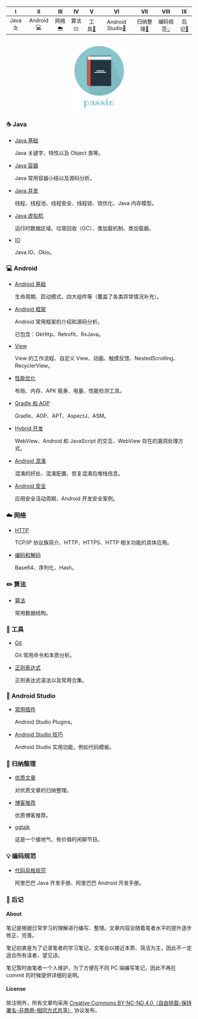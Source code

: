   
| Ⅰ | Ⅱ | Ⅲ | Ⅳ | Ⅴ | Ⅵ | Ⅶ | Ⅷ | Ⅸ |
| :---------: | :---------: | :---------: | :---------: | :---------: | :---------: | :---------: | :---------: | :---------: |
| Java[:coffee:](#coffee-java) | Android[:computer:](#computer-android) | 网络[:cloud:](#cloud-网络) | 算法[:pencil2:](#pencil2-算法) | 工具[:hammer:](#hammer-工具) | Android Studio[:speak_no_evil:](#speak_no_evil-android-studio) | 归纳整理[:couple:](#couple-归纳整理) | 编码规范[:bulb:](#bulb-编码规范) | 后记[:memo:](#memo-后记) |
    

<br>
<div align="center">
    <img src="pictures//LogoMakr_3qozGk.png" width="150px">
</div>


### :coffee: Java 

- [Java 基础](./notes/Java%20基础.md)

  Java 关键字、特性以及 Object 类等。

- [Java 容器](./notes/Java%20容器.md)

  Java 常用容器小结以及源码分析。

- [Java 并发](./notes/Java%20并发.md)

  线程、线程池、线程安全、线程锁、锁优化、Java 内存模型。

- [Java 虚拟机](./notes/Java%20虚拟机.md)

  运行时数据区域、垃圾回收（GC）、类加载机制、类加载器。

- [IO](./notes/IO.md)

  Java IO、Okio。

### :computer: Android 

- [Android 基础](./notes/Android%20基础.md)

  生命周期、启动模式、四大组件等（覆盖了各类异常情况补充）。

- [Android 框架](./notes/Android%20常用框架.md)

  Android 常用框架的介绍和源码分析。

  已包含：OkHttp、Retrofit、RxJava。

- [View](./notes/View.md)

  View 的工作流程、自定义 View、动画、触摸反馈、NestedScrolling、RecyclerView。

- [性能优化](./notes/性能优化.md)

  布局、内存、APK 瘦身、电量、性能检测工具。

- [Gradle 和 AOP](./notes/Gradle%20和%20AOP.md)

  Gradle、AOP、APT、AspectJ、ASM。

- [Hybrid 开发](./notes/hybrid%20开发.md)

  WebView、Android 和 JavaScript 的交互、WebView 存在的漏洞处理方式。

- [Android 混淆](./notes/Android%20混淆.md)
  
  混淆的好处、混淆配置、恢复混淆后堆栈信息。

- [Android 安全](./notes/Android%20安全.md)
  
  应用安全活动周期、Android 开发安全案例。

### :cloud: 网络 

- [HTTP](./notes/HTTP.md)

  TCP/IP 协议族简介、HTTP、HTTPS、HTTP 相关功能的具体应用。

- [编码和解码](./notes/编码和解码.md)

  Base64、序列化、Hash。

### :pencil2: 算法 

- [算法](./notes/算法.md)

  常用数据结构。

### :hammer: 工具 

- [Git](./notes/Git.md)

  Git 常用命令和本质分析。

- [正则表达式](./notes/正则表达式.md)

  正则表达式语法以及常用合集。

### :speak_no_evil: Android Studio 

- [常用插件](./notes/Android%20Studio%20Plugins.md)

  Android Studio Plugins。

- [Android Studio 技巧](./notes/Android%20Studio%20实用技巧.md)

  Android Studio 实用功能，例如代码模板。

### :couple: 归纳整理

- [优质文章](./notes/优质文章.md)

  对优质文章的归纳整理。

- [博客推荐](./notes/博客推荐.md)

  优质博客推荐。

- [ggtalk](https://talk.swift.gg/)

  这是一个接地气、有价值的闲聊节目。

### :bulb: 编码规范

- [代码风格规范](./notes/代码风格规范.md)

  阿里巴巴 Java 开发手册、阿里巴巴 Android 开发手册。

### :memo: 后记 

#### About

笔记是根据日常学习的理解进行编写、整理。文章内容会随着笔者水平的提升逐步修正、完善。

笔记初衷是为了记录笔者的学习笔记，文笔会以接近本质、简洁为主，因此不一定适合所有读者，望见谅。

笔记暂时由笔者一个人维护，为了方便在不同 PC 端编写笔记，因此不再在 commit 的时候提供详细的说明。

#### License

除注明外，所有文章均采用 [Creative Commons BY-NC-ND 4.0（自由转载-保持署名-非商用-相同方式共享）](https://creativecommons.org/licenses/by-nc-sa/4.0/deed.zh) 协议发布。

